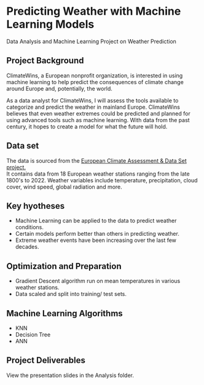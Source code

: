 # Predicting Weather with Machine Learning Models
Data Analysis and Machine Learning Project on Weather Prediction

## Project Background
ClimateWins, a European nonprofit organization, is interested in using machine learning to help predict the consequences of climate change around Europe and, potentially, the world. <br/>

As a data analyst for ClimateWins, I will assess the tools available to categorize and predict the weather in mainland Europe. 
ClimateWins believes that even weather extremes could be predicted and planned for using advanced tools such as machine learning. With data from the past century, it hopes to create a model for what the future will hold.

## Data set
The data is sourced from the [European Climate Assessment & Data Set project.](https://www.ecad.eu/)<br/>
It contains data from 18 European weather stations ranging from the late 1800's to 2022. Weather variables include temperature, precipitation, cloud cover, wind speed, global radiation and more.

## Key hyotheses
- Machine Learning can be applied to the data to predict weather conditions.
- Certain models perform better than others in predicting weather.
- Extreme weather events have been increasing over the last few decades.
  
## Optimization and Preparation
- Gradient Descent algorithm run on mean temperatures in various weather stations.
- Data scaled and split into training/ test sets.
  
## Machine Learning Algorithms
- KNN
- Decision Tree
- ANN

## Project Deliverables
View the presentation slides in the Analysis folder. 

